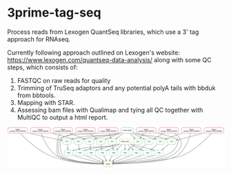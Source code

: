 # 3prime-tag-seq


Process reads from Lexogen QuantSeq libraries, which use a 3' tag approach for RNAseq.

Currently following approach outlined on Lexogen's website: https://www.lexogen.com/quantseq-data-analysis/
along with some QC steps, which consists of:
1. FASTQC on raw reads for quality
2. Trimming of TruSeq adaptors and any potential polyA tails with bbduk from bbtools.
3. Mapping with STAR.
4. Assessing bam files with Qualimap and tying all QC together with MultiQC to output a html report. 


![DAG](https://github.com/JamieCFreeman/3prime-tag-seq/blob/main/3prime-tag-seg.svg?raw=true)

